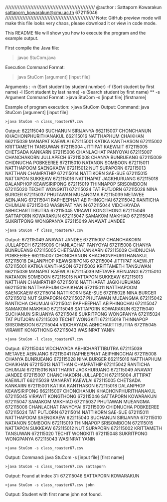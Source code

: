 /////////////////////////////////////////////////////////
@author : Sattaporn Kowarakun
          sattaporn_kowarakun@cmu.ac.th
          672115046
/////////////////////////////////////////////////////////
Note: GitHub preview mode will make this file looks very chaos, please download it or view in code mode.

This README file will show you how to execute the program and the example output.

First compile the Java file:
>javac StuCom.java 

Execution Command Format:
>java StuCom [argument] [input file]

Arguments : -n (Sort student by student number)
            -f (Sort student by first name)
            -l (Sort student by last name)
            -s (Search student by first name)
                ** -s Argument Command Format:
                    >java StuCom -s [input file] [firstname]


Example of program execution:
    >java StuCom
Output: Command: java StuCom [argument] [input file]

    >java StuCom -n class_roaster67.csv
Output: 622115040 SUCHANUN SIRIJANYA
        662115007 CHONCHANUN KHACHONPHURITHANAKUL
        662115016 NATTHAPHUM CHAIKHAN
        662115039 MANAPAT KAEWLAI
        672115001 KATIKA KANTHASON
        672115002 KRITTAMETH TANSUWAN
        672115004 JITTIPAT KAEWIJIT
        672115005 CHETSADA KANKARN
        672115006 CHANLACHAT PANYOYAI
        672115007 CHANCHAKORN JULLAPECH
        672115008 CHANYA BUNRUEANG
        672115009 CHIDNUCHA POBKEEREE
        672115010 NATANON SOMBOON
        672115011 NATTHAPOOM SAENGKAEW
        672115012 NUT SUPAPORN
        672115013 NATTHAN CHAMPATHIP
        672115014 NATTIKORN SAE-SUE
        672115015 NATTAPON SUKKEAW
        672115016 NATTHAPAT JAGKHURUANG
        672115018 DALANPHOP KEAWSIRIPONG
        672115019 THINNAPOP SRISOMBOON
        672115020 TECHIT WONGKITI
        672115024 TAT PUTJORN
        672115028 NINA BURGER
        672115037 PHUTAWAN MUEANGMA
        672115039 METAVEE AEINJANG
        672115041 RAPHEEPHAT AEIPHINGCHAI
        672115042 RANTICHA CHUMJAI
        672115043 WASINPAT YANIN
        672115044 VIDCHAYADA ABHICHARTTIBUTRA
        672115045 VIRAWIT KONGTHONG
        672115046 SATTAPORN KOWARAKUN
        672115047 SAMAKOM MAKHIAO
        672115048 SUKRITPONG WONGPANYA
        672115049 ANAWAT JANDEE

    >java StuCom -f class_roaster67.csv
Output: 672115049 ANAWAT JANDEE
        672115007 CHANCHAKORN JULLAPECH
        672115006 CHANLACHAT PANYOYAI
        672115008 CHANYA BUNRUEANG
        672115005 CHETSADA KANKARN
        672115009 CHIDNUCHA POBKEEREE
        662115007 CHONCHANUN KHACHONPHURITHANAKUL
        672115018 DALANPHOP KEAWSIRIPONG
        672115004 JITTIPAT KAEWIJIT
        672115001 KATIKA KANTHASON
        672115002 KRITTAMETH TANSUWAN
        662115039 MANAPAT KAEWLAI
        672115039 METAVEE AEINJANG
        672115010 NATANON SOMBOON
        672115015 NATTAPON SUKKEAW
        672115013 NATTHAN CHAMPATHIP
        672115016 NATTHAPAT JAGKHURUANG
        662115016 NATTHAPHUM CHAIKHAN
        672115011 NATTHAPOOM SAENGKAEW
        672115014 NATTIKORN SAE-SUE
        672115028 NINA BURGER
        672115012 NUT SUPAPORN
        672115037 PHUTAWAN MUEANGMA
        672115042 RANTICHA CHUMJAI
        672115041 RAPHEEPHAT AEIPHINGCHAI
        672115047 SAMAKOM MAKHIAO
        672115046 SATTAPORN KOWARAKUN
        622115040 SUCHANUN SIRIJANYA
        672115048 SUKRITPONG WONGPANYA
        672115024 TAT PUTJORN
        672115020 TECHIT WONGKITI
        672115019 THINNAPOP SRISOMBOON
        672115044 VIDCHAYADA ABHICHARTTIBUTRA
        672115045 VIRAWIT KONGTHONG
        672115043 WASINPAT YANIN

    >java StuCom -l class_roaster67.csv
Output: 672115044 VIDCHAYADA ABHICHARTTIBUTRA
        672115039 METAVEE AEINJANG
        672115041 RAPHEEPHAT AEIPHINGCHAI
        672115008 CHANYA BUNRUEANG
        672115028 NINA BURGER
        662115016 NATTHAPHUM CHAIKHAN
        672115013 NATTHAN CHAMPATHIP
        672115042 RANTICHA CHUMJAI
        672115016 NATTHAPAT JAGKHURUANG
        672115049 ANAWAT JANDEE
        672115007 CHANCHAKORN JULLAPECH
        672115004 JITTIPAT KAEWIJIT
        662115039 MANAPAT KAEWLAI
        672115005 CHETSADA KANKARN
        672115001 KATIKA KANTHASON
        672115018 DALANPHOP KEAWSIRIPONG
        662115007 CHONCHANUN KHACHONPHURITHANAKUL
        672115045 VIRAWIT KONGTHONG
        672115046 SATTAPORN KOWARAKUN
        672115047 SAMAKOM MAKHIAO
        672115037 PHUTAWAN MUEANGMA
        672115006 CHANLACHAT PANYOYAI
        672115009 CHIDNUCHA POBKEEREE
        672115024 TAT PUTJORN
        672115014 NATTIKORN SAE-SUE
        672115011 NATTHAPOOM SAENGKAEW
        622115040 SUCHANUN SIRIJANYA
        672115010 NATANON SOMBOON
        672115019 THINNAPOP SRISOMBOON
        672115015 NATTAPON SUKKEAW
        672115012 NUT SUPAPORN
        672115002 KRITTAMETH TANSUWAN
        672115020 TECHIT WONGKITI
        672115048 SUKRITPONG WONGPANYA
        672115043 WASINPAT YANIN

    >java StuCom -s class_roaster67.csv 
Output: Command: java StuCom -s [input file] [first name]

    >java StuCom -s class_roaster67.csv sattaporn
Output: Found at index 31: 672115046 SATTAPORN KOWARAKUN

    >java StuCom -s class_roaster67.csv john
Output: Student with first name john not found.
